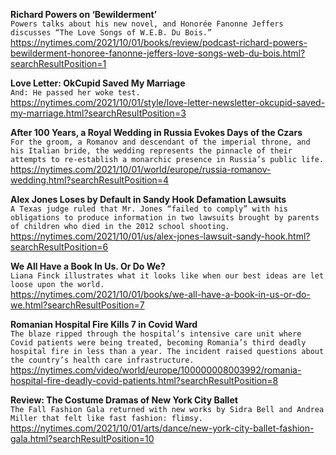 **Richard Powers on ‘Bewilderment’**\
`Powers talks about his new novel, and Honorée Fanonne Jeffers discusses “The Love Songs of W.E.B. Du Bois.”`\
https://nytimes.com/2021/10/01/books/review/podcast-richard-powers-bewilderment-honoree-fanonne-jeffers-love-songs-web-du-bois.html?searchResultPosition=1

**Love Letter: OkCupid Saved My Marriage**\
`And: He passed her woke test.`\
https://nytimes.com/2021/10/01/style/love-letter-newsletter-okcupid-saved-my-marriage.html?searchResultPosition=3

**After 100 Years, a Royal Wedding in Russia Evokes Days of the Czars**\
`For the groom, a Romanov and descendant of the imperial throne, and his Italian bride, the wedding represents the pinnacle of their attempts to re-establish a monarchic presence in Russia’s public life.`\
https://nytimes.com/2021/10/01/world/europe/russia-romanov-wedding.html?searchResultPosition=4

**Alex Jones Loses by Default in Sandy Hook Defamation Lawsuits**\
`A Texas judge ruled that Mr. Jones “failed to comply” with his obligations to produce information in two lawsuits brought by parents of children who died in the 2012 school shooting.`\
https://nytimes.com/2021/10/01/us/alex-jones-lawsuit-sandy-hook.html?searchResultPosition=6

**We All Have a Book In Us. Or Do We?**\
`Liana Finck illustrates what it looks like when our best ideas are let loose upon the world.`\
https://nytimes.com/2021/10/01/books/we-all-have-a-book-in-us-or-do-we.html?searchResultPosition=7

**Romanian Hospital Fire Kills 7 in Covid Ward**\
`The blaze ripped through the hospital’s intensive care unit where Covid patients were being treated, becoming Romania’s third deadly hospital fire in less than a year. The incident raised questions about the country’s health care infrastructure.`\
https://nytimes.com/video/world/europe/100000008003992/romania-hospital-fire-deadly-covid-patients.html?searchResultPosition=8

**Review: The Costume Dramas of New York City Ballet**\
`The Fall Fashion Gala returned with new works by Sidra Bell and Andrea Miller that felt like fast fashion: flimsy.`\
https://nytimes.com/2021/10/01/arts/dance/new-york-city-ballet-fashion-gala.html?searchResultPosition=10

